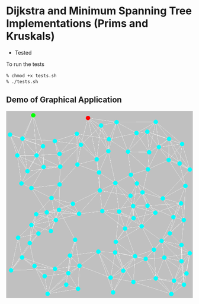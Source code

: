 # Dijkstra and Minimum Spanning Tree Implementations (Prims and Kruskals)
- Tested

To run the tests
```
% chmod +x tests.sh
% ./tests.sh
```

## Demo of Graphical Application
![Demo of Graphical Application GIF](Example/demo.gif)
